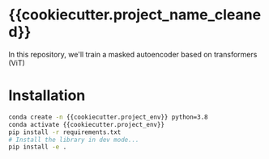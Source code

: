 # {{cookiecutter.project_name_cleaned}}

In this repository, we'll train a masked autoencoder based on transformers (ViT)


# Installation
```bash
conda create -n {{cookiecutter.project_env}} python=3.8
conda activate {{cookiecutter.project_env}}
pip install -r requirements.txt
# Install the library in dev mode...
pip install -e .
```

